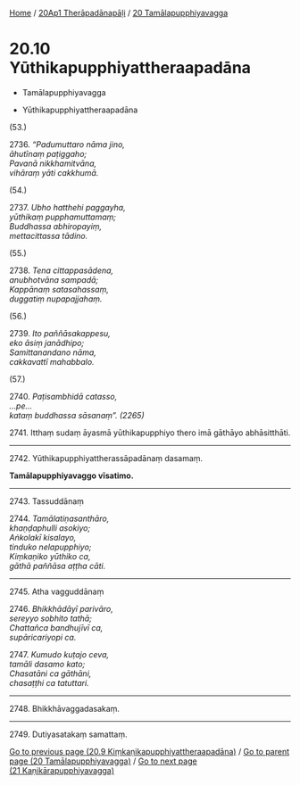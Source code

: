 
[Home](/) / [20Ap1 Therāpadānapāḷi](...md) / [20 Tamālapupphiyavagga](../20Ap1/20.md)

# 20.10 Yūthikapupphiyattheraapadāna

* Tamālapupphiyavagga

* Yūthikapupphiyattheraapadāna

(53.)

2736\. _“Padumuttaro nāma jino,_  
_āhutīnaṃ paṭiggaho;_  
_Pavanā nikkhamitvāna,_  
_vihāraṃ yāti cakkhumā._  


(54.)

2737\. _Ubho hatthehi paggayha,_  
_yūthikaṃ pupphamuttamaṃ;_  
_Buddhassa abhiropayiṃ,_  
_mettacittassa tādino._  


(55.)

2738\. _Tena cittappasādena,_  
_anubhotvāna sampadā;_  
_Kappānaṃ satasahassaṃ,_  
_duggatiṃ nupapajjahaṃ._  


(56.)

2739\. _Ito paññāsakappesu,_  
_eko āsiṃ janādhipo;_  
_Samittanandano nāma,_  
_cakkavattī mahabbalo._  


(57.)

2740\. _Paṭisambhidā catasso,_  
_…pe…_  
_kataṃ buddhassa sāsanaṃ”. (2265)_  


2741\. Itthaṃ sudaṃ āyasmā yūthikapupphiyo thero imā gāthāyo abhāsitthāti.

---

2742\. Yūthikapupphiyattherassāpadānaṃ dasamaṃ.

  
**Tamālapupphiyavaggo vīsatimo.**



---

2743\. Tassuddānaṃ



2744\. _Tamālatiṇasanthāro,_  
_khaṇḍaphulli asokiyo;_  
_Aṅkolakī kisalayo,_  
_tinduko nelapupphiyo;_  
_Kiṃkaṇiko yūthiko ca,_  
_gāthā paññāsa aṭṭha cāti._  


---

2745\. Atha vagguddānaṃ



2746\. _Bhikkhādāyī parivāro,_  
_sereyyo sobhito tathā;_  
_Chattañca bandhujīvī ca,_  
_supāricariyopi ca._  


2747\. _Kumudo kuṭajo ceva,_  
_tamāli dasamo kato;_  
_Chasatāni ca gāthāni,_  
_chasaṭṭhi ca tatuttari._  


---

2748\. Bhikkhāvaggadasakaṃ.



---

2749\. Dutiyasatakaṃ samattaṃ.



[Go to previous page (20.9 Kiṃkaṇikapupphiyattheraapadāna)](20.9.md) / [Go to parent page (20 Tamālapupphiyavagga)](../20Ap1/20.md) / [Go to next page (21 Kaṇikārapupphiyavagga)](../21.md)



